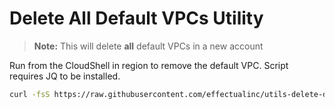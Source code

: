 # Delete All Default VPCs Utility

> **Note:** This will delete **all** default VPCs in a new account

Run from the CloudShell in region to remove the default VPC. Script requires JQ to be installed.

```sh
curl -fsS https://raw.githubusercontent.com/effectualinc/utils-delete-default-vpc/master/delete-default-vpc.sh | bash
```

